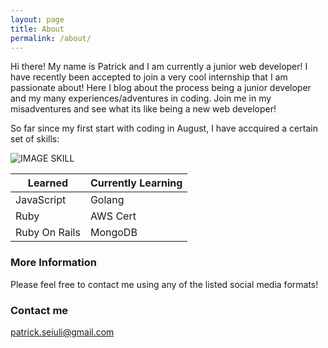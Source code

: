 ```yaml
---
layout: page
title: About
permalink: /about/
---
```


Hi there! My name is Patrick and I am currently a junior web developer! I have recently been accepted to join a very cool internship that I am passionate about!  Here I blog about the process being a junior developer and my many experiences/adventures in coding. Join me in my misadventures and see what its like being a new web developer!

So far since my first start with coding in August, I have accquired a certain set of skills:


![IMAGE SKILL](https://patticus3rd.github.io/images/liam_neeson.gif)

Learned | Currently Learning
------------ | -------------
JavaScript | Golang
Ruby | AWS Cert
Ruby On Rails | MongoDB

### More Information

Please feel free to contact me using any of the listed social media formats!

### Contact me

[patrick.seiuli@gmail.com](mailto:patrick.seiuli@gmail.com)
